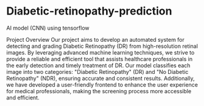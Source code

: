 # Diabetic-retinopathy-prediction
AI model (CNN)  using tensorflow


Project Overview Our project aims to develop an automated system for detecting and grading Diabetic Retinopathy (DR) from high-resolution retinal images. By leveraging advanced machine learning techniques, we strive to provide a reliable and efficient tool that assists healthcare professionals in the early detection and timely treatment of DR. Our model classifies each image into two categories: "Diabetic Retinopathy" (DR) and "No Diabetic Retinopathy" (NDR), ensuring accurate and consistent results. Additionally, we have developed a user-friendly frontend to enhance the user experience for medical professionals, making the screening process more accessible and efficient.
